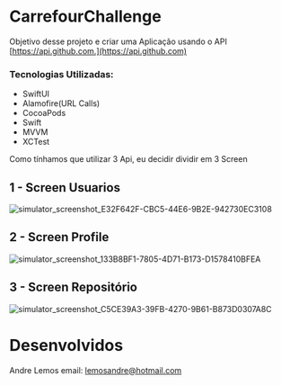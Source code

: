 # CarrefourChallenge

Objetivo desse projeto e criar uma Aplicação usando o API [https://api.github.com.](https://api.github.com)

### Tecnologias Utilizadas: 

- SwiftUI
- Alamofire(URL Calls)
- CocoaPods
- Swift
- MVVM
- XCTest
    
Como tínhamos que utilizar 3 Api, eu decidir dividir em 3 Screen

## 1 - Screen Usuarios 

![simulator_screenshot_E32F642F-CBC5-44E6-9B2E-942730EC3108](https://github.com/lemosandre/CarrefourChallenge/assets/28652598/82144927-43d4-4a1a-9469-9f4df1c9056b)

## 2 - Screen Profile

![simulator_screenshot_133B8BF1-7805-4D71-B173-D1578410BFEA](https://github.com/lemosandre/CarrefourChallenge/assets/28652598/53d210bd-8d13-4fb8-952f-88a2cb2b251c)

## 3 - Screen Repositório

![simulator_screenshot_C5CE39A3-39FB-4270-9B61-B873D0307A8C](https://github.com/lemosandre/CarrefourChallenge/assets/28652598/4d87c1a1-d6e7-4f39-9213-196db28240df)

# Desenvolvidos 

Andre Lemos email: lemosandre@hotmail.com
